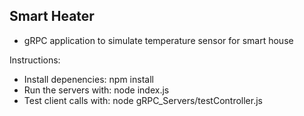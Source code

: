 ## Smart Heater 

- gRPC application to simulate temperature sensor for smart house


Instructions:
- Install depenencies: npm install
- Run the servers with: node index.js
- Test client calls with: node gRPC_Servers/testController.js
